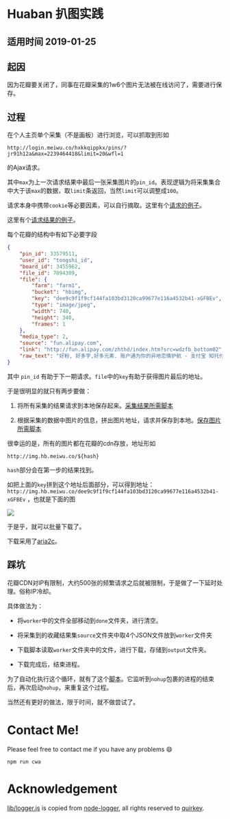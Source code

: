 # Huaban 扒图实践

## 适用时间 2019-01-25

## 起因

因为花瓣要关闭了，同事在花瓣采集的1w6个图片无法被在线访问了，需要进行保存。

## 过程

在个人主页单个采集（不是画板）进行浏览，可以抓取到形如

    http://login.meiwu.co/hxkkqippkx/pins/?jr91h12a&max=2239464418&limit=20&wfl=1

的Ajax请求。

其中`max`为上一次请求结果中最后一张采集图片的`pin_id`。表现逻辑为将采集集合中大于该`max`的数据，取`limit`条返回，当然`limit`可以调整成`100`。

请求本身中携带`cookie`等必要因素，可以自行摘取。这里有个[请求的例子](sample-curl.sh)。

这里有个[请求结果的例子](sample-res.json)。

每个花瓣的结构中有如下必要字段

```json
{
    "pin_id": 33579511,
    "user_id": "tongshi_id",
    "board_id": 3455962,
    "file_id": 7094309,
    "file": {
        "farm": "farm1",
        "bucket": "hbimg",
        "key": "dee9c9f1f9cf144fa103bd3120ca99677e116a4532b41-xGFBEv",
        "type": "image/jpeg",
        "width": 740,
        "height": 340,
        "frames": 1
    },
    "media_type": 2,
    "source": "fun.alipay.com",
    "link": "http://fun.alipay.com/zhthd/index.htm?src=wdzfb_bottom02",
    "raw_text": "好粉, 好多字,好多元素. 账户通为你的异地恋情护航 - 支付宝 知托付！",
}
```

其中 `pin_id` 有助于下一期请求。`file`中的`key`有助于获得图片最后的地址。


于是很明显的就只有两步要做：

1. 将所有采集的结果请求到本地保存起来。[采集结果所需脚本](get-pins.js)

1. 根据采集的数据中图片的信息，拼出图片地址，请求并保存到本地。[保存图片所需脚本](main-down.js)

很幸运的是，所有的图片都在花瓣的cdn存放，地址形如

    http://img.hb.meiwu.co/${hash}

`hash`部分会在第一步的结果找到。

如把上面的`key`拼到这个地址后面部分，可以得到地址：`http://img.hb.meiwu.co/dee9c9f1f9cf144fa103bd3120ca99677e116a4532b41-xGFBEv` ，也就是下面的图

![](http://img.hb.meiwu.co/dee9c9f1f9cf144fa103bd3120ca99677e116a4532b41-xGFBEv)

于是乎，就可以批量下载了。

下载采用了[aria2c](https://aria2.github.io/)。

## 踩坑

花瓣CDN对IP有限制，大约500张的频繁请求之后就被限制，于是做了一下延时处理。俗称IP冷却。

具体做法为：

- 将`worker`中的文件全部移动到`done`文件夹，进行清空。

- 将采集到的收藏结果集`source`文件夹中取4个JSON文件放到`worker`文件夹

- 下载脚本读取`worker`文件夹中的文件，进行下载，存储到`output`文件夹。

- 下载完成后，结束进程。

为了自动化执行这个循环，就有了这个[脚本](watch-nohup.js)。它监听到`nohup`包裹的进程的结束后，再次启动`nohup`，来重复这个过程。

当然还有更好的做法，限于时间，就不做尝试了。

# Contact Me!

Please feel free to contact me if you have any problems 😄

    npm run cwa

# Acknowledgement

[lib/logger.js](lib/logger.js) is copied from [node-logger](https://github.com/quirkey/node-logger), all rights reserved to [quirkey](https://github.com/quirkey).
